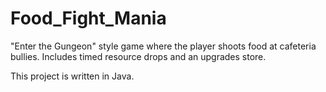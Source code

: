 # Food_Fight_Mania

"Enter the Gungeon" style game where the player shoots food at cafeteria bullies. Includes timed resource drops and an upgrades store.

This project is written in Java.
